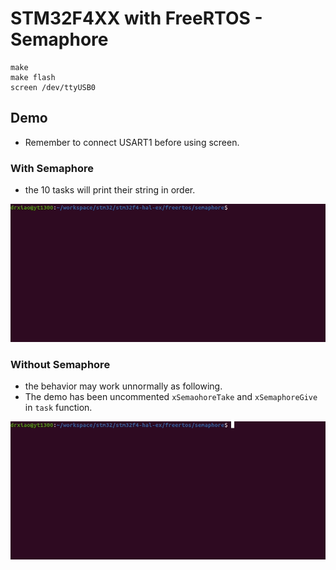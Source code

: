 # STM32F4XX with FreeRTOS - Semaphore
```shell
make
make flash
screen /dev/ttyUSB0
```

## Demo
* Remember to connect USART1 before using screen.
### With Semaphore
* the 10 tasks will print their string in order.

![](semaphore.gif)

### Without Semaphore
* the behavior may work unnormally as following.
* The demo has been uncommented ```xSemaohoreTake``` and ```xSemaphoreGive``` in ```task``` function.

![](semaphore-err.gif)
